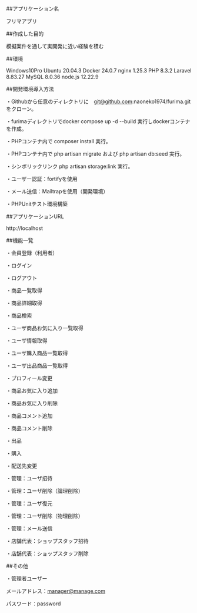 ##アプリケーション名

フリマアプリ

##作成した目的

模擬案件を通して実開発に近い経験を積む

##環境

Windows10Pro
Ubuntu 20.04.3
Docker 24.0.7
nginx 1.25.3
PHP 8.3.2
Laravel 8.83.27
MySQL 8.0.36
node.js 12.22.9

##開発環境導入方法

・Githubから任意のディレクトリに　git@github.com:naoneko1974/furima.git　をクローン。

・furimaディレクトリでdocker compose up -d --build 実行しdockerコンテナを作成。

・PHPコンテナ内で composer install 実行。

・PHPコンテナ内で php artisan migrate および php artisan db:seed 実行。

・シンボリックリンク php artisan storage:link 実行。

・ユーザー認証：fortifyを使用

・メール送信：Mailtrapを使用（開発環境）

・PHPUnitテスト環境構築

##アプリケーションURL

http://localhost

##機能一覧

・会員登録（利用者）

・ログイン

・ログアウト

・商品一覧取得

・商品詳細取得

・商品検索

・ユーザ商品お気に入り一覧取得

・ユーザ情報取得

・ユーザ購入商品一覧取得

・ユーザ出品商品一覧取得

・プロフィール変更

・商品お気に入り追加

・商品お気に入り削除

・商品コメント追加

・商品コメント削除

・出品

・購入

・配送先変更

・管理：ユーザ招待

・管理：ユーザ削除（論理削除）

・管理：ユーザ復元

・管理：ユーザ削除（物理削除）

・管理：メール送信

・店舗代表：ショップスタッフ招待

・店舗代表：ショップスタッフ削除

##その他

・管理者ユーザー

 メールアドレス：manager@manage.com
 
 パスワード：password
